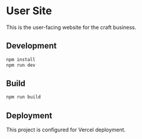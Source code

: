 # User Site

This is the user-facing website for the craft business.

## Development

```bash
npm install
npm run dev
```

## Build

```bash
npm run build
```

## Deployment

This project is configured for Vercel deployment.
